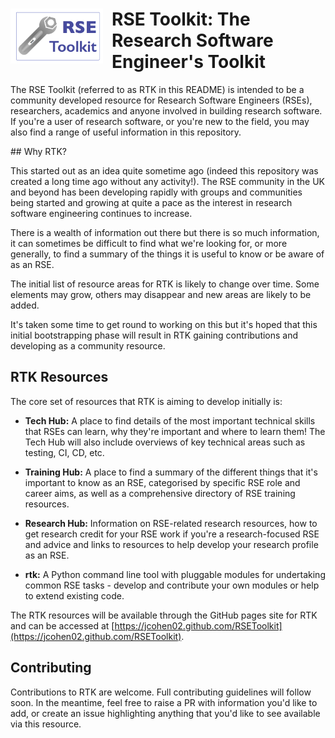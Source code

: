 <h1>
  <img src="images/RTKlogo-small.png"
       width="148"
       style="float:left; margin-right:14px;">
  RSE Toolkit: The Research Software Engineer's Toolkit
</h1>

The RSE Toolkit (referred to as RTK in this README) is intended to be a community developed resource for Research Software Engineers (RSEs), researchers, academics and anyone involved in building research software. If you're a user of research software, or you're new to the field, you may also find a range of useful information in this repository.

## Why RTK?

This started out as an idea quite sometime ago (indeed this repository was created a long time ago without any activity!). The RSE community in the UK and beyond has been developing rapidly with groups and communities being started and growing at quite a pace as the interest in research software engineering continues to increase. 

There is a wealth of information out there but there is so much information, it can sometimes be difficult to find what we're looking for, or more generally, to find a summary of the things it is useful to know or be aware of as an RSE.

The initial list of resource areas for RTK is likely to change over time. Some elements may grow, others may disappear and new areas are likely to be added.

It's taken some time to get round to working on this but it's hoped that this initial bootstrapping phase will result in RTK gaining contributions and developing as a community resource.

## RTK Resources

The core set of resources that RTK is aiming to develop initially is:

 - **Tech Hub:** A place to find details of the most important technical skills that RSEs can learn, why they're important and where to learn them! The Tech Hub will also include overviews of key technical areas such as testing, CI, CD, etc.

 - **Training Hub:** A place to find a summary of the different things that it's important to know as an RSE, categorised by specific RSE role and career aims, as well as a comprehensive directory of RSE training resources.

 - **Research Hub:** Information on RSE-related research resources, how to get research credit for your RSE work if you're a research-focused RSE and advice and links to resources to help develop your research profile as an RSE.

 - **rtk:** A Python command line tool with pluggable modules for undertaking common RSE tasks - develop and contribute your own modules or help to extend existing code.

The RTK resources will be available through the GitHub pages site for RTK and can be accessed at [https://jcohen02.github.com/RSEToolkit](https://jcohen02.github.com/RSEToolkit).

## Contributing

Contributions to RTK are welcome. Full contributing guidelines will follow soon. In the meantime, feel free to raise a PR with information you'd like to add, or create an issue highlighting anything that you'd like to see available via this resource.